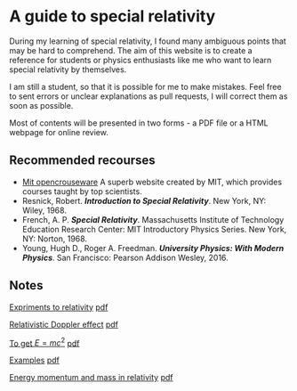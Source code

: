 # A guide to special relativity 



During my learning of special relativity, I found many ambiguous points that may be hard to comprehend. The aim of this website is to create a reference for students or physics enthusiasts  like me who want to learn special relativity by themselves. 

I am still a student, so that it is possible for me to make mistakes. Feel free to sent errors or unclear explanations as pull requests, I will correct them as soon as possible. 

Most of contents will be presented in two forms -  a PDF file or a HTML webpage for online review. 




## Recommended recourses

* [Mit opencrouseware](https://ocw.mit.edu/) A superb website created by MIT, which provides courses taught by top scientists.
* Resnick, Robert. ___Introduction to Special Relativity___. New York, NY: Wiley, 1968. 
* French, A. P. ___Special Relativity___. Massachusetts Institute of Technology Education Research Center: MIT Introductory Physics Series. New York, NY: Norton, 1968.
* Young, Hugh D., Roger A. Freedman. ___University Physics: With Modern Physics___. San Francisco: Pearson Addison Wesley, 2016.

## Notes 

[Expriments to relativity](https://qztiz.github.io/notes/Perplexities%20in%20the%20propagation%20of%20light.html)         [pdf](https://qztiz.github.io/notes/Perplexities%20in%20the%20propagation%20of%20light.pdf)

[Relativistic Doppler effect](https://qztiz.github.io/notes/Doppler%20effect.html)          [pdf](https://qztiz.github.io/notes/Doppler%20effect.pdf)

[To get $E=mc^2$](https://qztiz.github.io/notes/To%20get%20E=mc%5E2.html)         [pdf](https://qztiz.github.io/notes/To%20get%20E=mc%5E2.pdf)

[Examples](https://qztiz.github.io/notes/Some%20examples.html)   [pdf](https://qztiz.github.io/notes/Some%20examples.pdf)

[Energy momentum and mass in relativity](https://qztiz.github.io/notes/Energy,%20momentum,%20and%20mass.html)         [pdf](https://qztiz.github.io/notes/Energy,%20momentum,%20and%20mass.pdf)

